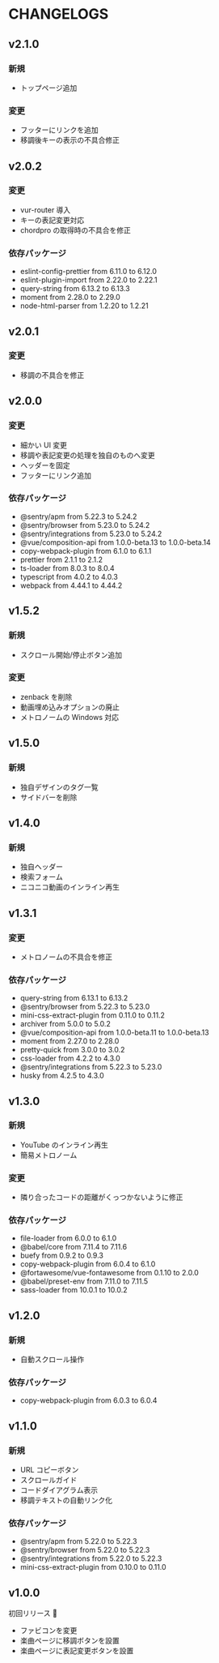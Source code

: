 # CHANGELOGS

## v2.1.0

### 新規

- トップページ追加

### 変更

- フッターにリンクを追加
- 移調後キーの表示の不具合修正

## v2.0.2

### 変更

- vur-router 導入
- キーの表記変更対応
- chordpro の取得時の不具合を修正

### 依存パッケージ

- eslint-config-prettier from 6.11.0 to 6.12.0
- eslint-plugin-import from 2.22.0 to 2.22.1
- query-string from 6.13.2 to 6.13.3
- moment from 2.28.0 to 2.29.0
- node-html-parser from 1.2.20 to 1.2.21

## v2.0.1

### 変更

- 移調の不具合を修正

## v2.0.0

### 変更

- 細かい UI 変更
- 移調や表記変更の処理を独自のものへ変更
- ヘッダーを固定
- フッターにリンク追加

### 依存パッケージ

- @sentry/apm from 5.22.3 to 5.24.2
- @sentry/browser from 5.23.0 to 5.24.2
- @sentry/integrations from 5.23.0 to 5.24.2
- @vue/composition-api from 1.0.0-beta.13 to 1.0.0-beta.14
- copy-webpack-plugin from 6.1.0 to 6.1.1
- prettier from 2.1.1 to 2.1.2
- ts-loader from 8.0.3 to 8.0.4
- typescript from 4.0.2 to 4.0.3
- webpack from 4.44.1 to 4.44.2

## v1.5.2

### 新規

- スクロール開始/停止ボタン追加

### 変更

- zenback を削除
- 動画埋め込みオプションの廃止
- メトロノームの Windows 対応

## v1.5.0

### 新規

- 独自デザインのタグ一覧
- サイドバーを削除

## v1.4.0

### 新規

- 独自ヘッダー
- 検索フォーム
- ニコニコ動画のインライン再生

## v1.3.1

### 変更

- メトロノームの不具合を修正

### 依存パッケージ

- query-string from 6.13.1 to 6.13.2
- @sentry/browser from 5.22.3 to 5.23.0
- mini-css-extract-plugin from 0.11.0 to 0.11.2
- archiver from 5.0.0 to 5.0.2
- @vue/composition-api from 1.0.0-beta.11 to 1.0.0-beta.13
- moment from 2.27.0 to 2.28.0
- pretty-quick from 3.0.0 to 3.0.2
- css-loader from 4.2.2 to 4.3.0
- @sentry/integrations from 5.22.3 to 5.23.0
- husky from 4.2.5 to 4.3.0

## v1.3.0

### 新規

- YouTube のインライン再生
- 簡易メトロノーム

### 変更

- 隣り合ったコードの距離がくっつかないように修正

### 依存パッケージ

- file-loader from 6.0.0 to 6.1.0
- @babel/core from 7.11.4 to 7.11.6
- buefy from 0.9.2 to 0.9.3
- copy-webpack-plugin from 6.0.4 to 6.1.0
- @fortawesome/vue-fontawesome from 0.1.10 to 2.0.0
- @babel/preset-env from 7.11.0 to 7.11.5
- sass-loader from 10.0.1 to 10.0.2

## v1.2.0

### 新規

- 自動スクロール操作

### 依存パッケージ

- copy-webpack-plugin from 6.0.3 to 6.0.4

## v1.1.0

### 新規

- URL コピーボタン
- スクロールガイド
- コードダイアグラム表示
- 移調テキストの自動リンク化

### 依存パッケージ

- @sentry/apm from 5.22.0 to 5.22.3
- @sentry/browser from 5.22.0 to 5.22.3
- @sentry/integrations from 5.22.0 to 5.22.3
- mini-css-extract-plugin from 0.10.0 to 0.11.0

## v1.0.0

初回リリース 🎉

- ファビコンを変更
- 楽曲ページに移調ボタンを設置
- 楽曲ページに表記変更ボタンを設置
